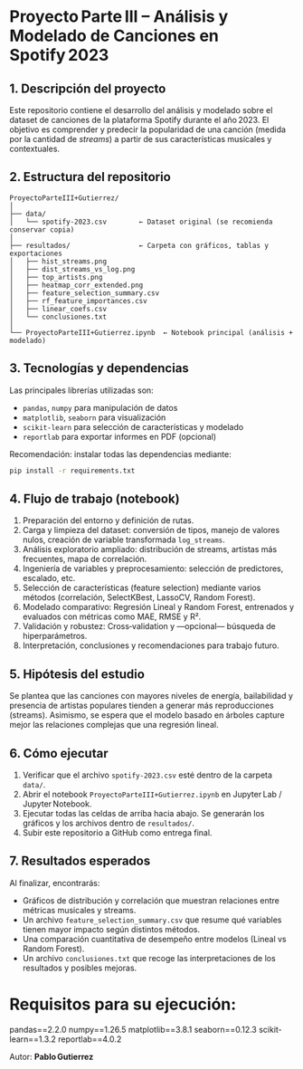 # Proyecto Parte III – Análisis y Modelado de Canciones en Spotify 2023

## 1. Descripción del proyecto
Este repositorio contiene el desarrollo del análisis y modelado sobre el dataset de canciones de la plataforma Spotify durante el año 2023. El objetivo es comprender y predecir la popularidad de una canción (medida por la cantidad de *streams*) a partir de sus características musicales y contextuales.

## 2. Estructura del repositorio
```
ProyectoParteIII+Gutierrez/
│
├── data/
│   └── spotify‑2023.csv        ← Dataset original (se recomienda conservar copia)
│
├── resultados/                 ← Carpeta con gráficos, tablas y exportaciones
│   ├── hist_streams.png
│   ├── dist_streams_vs_log.png
│   ├── top_artists.png
│   ├── heatmap_corr_extended.png
│   ├── feature_selection_summary.csv
│   ├── rf_feature_importances.csv
│   ├── linear_coefs.csv
│   └── conclusiones.txt
│
└── ProyectoParteIII+Gutierrez.ipynb  ← Notebook principal (análisis + modelado)
```

## 3. Tecnologías y dependencias
Las principales librerías utilizadas son:
- `pandas`, `numpy` para manipulación de datos
- `matplotlib`, `seaborn` para visualización
- `scikit‑learn` para selección de características y modelado
- `reportlab` para exportar informes en PDF (opcional)

Recomendación: instalar todas las dependencias mediante:
```bash
pip install -r requirements.txt
```

## 4. Flujo de trabajo (notebook)
1. Preparación del entorno y definición de rutas.
2. Carga y limpieza del dataset: conversión de tipos, manejo de valores nulos, creación de variable transformada `log_streams`.
3. Análisis exploratorio ampliado: distribución de streams, artistas más frecuentes, mapa de correlación.
4. Ingeniería de variables y preprocesamiento: selección de predictores, escalado, etc.
5. Selección de características (feature selection) mediante varios métodos (correlación, SelectKBest, LassoCV, Random Forest).
6. Modelado comparativo: Regresión Lineal y Random Forest, entrenados y evaluados con métricas como MAE, RMSE y R².
7. Validación y robustez: Cross‑validation y —opcional— búsqueda de hiperparámetros.
8. Interpretación, conclusiones y recomendaciones para trabajo futuro.

## 5. Hipótesis del estudio
Se plantea que las canciones con mayores niveles de energía, bailabilidad y presencia de artistas populares tienden a generar más reproducciones (streams). Asimismo, se espera que el modelo basado en árboles capture mejor las relaciones complejas que una regresión lineal.

## 6. Cómo ejecutar
1. Verificar que el archivo `spotify‑2023.csv` esté dentro de la carpeta `data/`.
2. Abrir el notebook `ProyectoParteIII+Gutierrez.ipynb` en Jupyter Lab / Jupyter Notebook.
3. Ejecutar todas las celdas de arriba hacia abajo. Se generarán los gráficos y los archivos dentro de `resultados/`.
4. Subir este repositorio a GitHub como entrega final.

## 7. Resultados esperados
Al finalizar, encontrarás:
- Gráficos de distribución y correlación que muestran relaciones entre métricas musicales y streams.
- Un archivo `feature_selection_summary.csv` que resume qué variables tienen mayor impacto según distintos métodos.
- Una comparación cuantitativa de desempeño entre modelos (Lineal vs Random Forest).
- Un archivo `conclusiones.txt` que recoge las interpretaciones de los resultados y posibles mejoras.

# Requisitos para su ejecución:
pandas==2.2.0
numpy==1.26.5
matplotlib==3.8.1
seaborn==0.12.3
scikit-learn==1.3.2
reportlab==4.0.2

Autor: **Pablo Gutierrez**  
